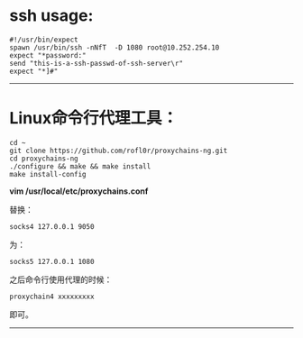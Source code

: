 

# ssh usage:


```
#!/usr/bin/expect
spawn /usr/bin/ssh -nNfT  -D 1080 root@10.252.254.10
expect "*password:"
send "this-is-a-ssh-passwd-of-ssh-server\r"
expect "*]#"
```


-------



# Linux命令行代理工具：





```
cd ~
git clone https://github.com/rofl0r/proxychains-ng.git
cd proxychains-ng
./configure && make && make install
make install-config
```


**vim /usr/local/etc/proxychains.conf**

替换：


```
socks4 127.0.0.1 9050
```

为：


```
socks5 127.0.0.1 1080
```




之后命令行使用代理的时候：



```
proxychain4 xxxxxxxxx
```

 即可。



-------


